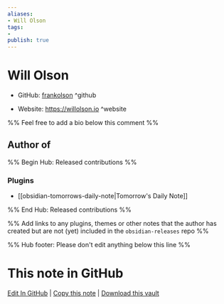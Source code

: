 ```yaml
---
aliases:
- Will Olson
tags:
- 
publish: true
---
```


# Will Olson

- GitHub: [frankolson](https://github.com/frankolson/) ^github
<!-- - Discord: `@` ^discord-->
- Website: <https://willolson.io> ^website
<!-- - [[Publish sites|Publish site]]: ^publish-->

%% Feel free to add a bio below this comment %%


## Author of

%% Begin Hub: Released contributions %%
### Plugins
- [[obsidian-tomorrows-daily-note|Tomorrow's Daily Note]]

%% End Hub: Released contributions %%

%% Add links to any plugins, themes or other notes that the author has created but are not (yet) included in the `obsidian-releases` repo %%

<!--
### Unlisted plugins

- 
-->

<!--
### Others

- 
-->

<!--
## Sponsor this author

- [[GitHub sponsors]]: [Sponsor @frankolson on GitHub Sponsors](https://github.com/sponsors/frankolson) ^github-sponsor
- [[Buy me a coffee]]: ^buy-me-a-coffee
- [[PayPal]]: ^paypal
- [[Patreon]]: ^patreon

-->

<!--
## Follow this author

- [[YouTube Channels|On YouTube]]: ^youtube
- Twitter: ^twitter
- ...
-->

%% Hub footer: Please don't edit anything below this line %%

# This note in GitHub

<span class="git-footer">[Edit In GitHub](https://github.dev/obsidian-community/obsidian-hub/blob/main/01%20-%20Community/People/frankolson.md "git-hub-edit-note") | [Copy this note](https://raw.githubusercontent.com/obsidian-community/obsidian-hub/main/01%20-%20Community/People/frankolson.md "git-hub-copy-note") | [Download this vault](https://github.com/obsidian-community/obsidian-hub/archive/refs/heads/main.zip "git-hub-download-vault") </span>

